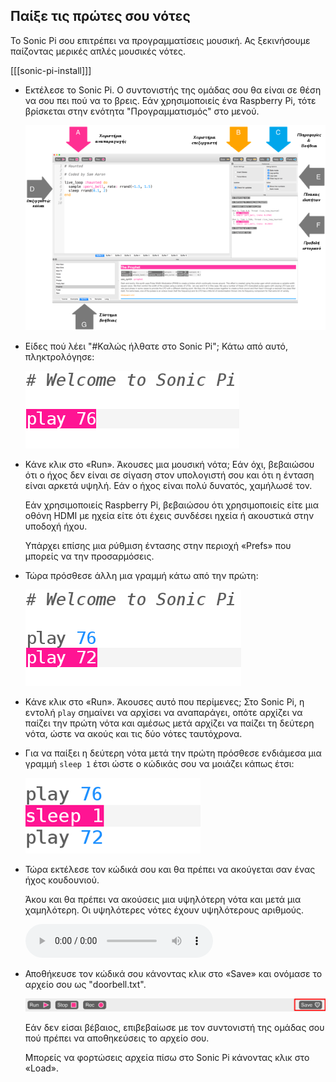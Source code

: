 ## Παίξε τις πρώτες σου νότες

Το Sonic Pi σου επιτρέπει να προγραμματίσεις μουσική. Ας ξεκινήσουμε παίζοντας μερικές απλές μουσικές νότες.

[[[sonic-pi-install]]]

+ Εκτέλεσε το Sonic Pi. Ο συντονιστής της ομάδας σου θα είναι σε θέση να σου πει πού να το βρεις. Εάν χρησιμοποιείς ένα Raspberry Pi, τότε βρίσκεται στην ενότητα "Προγραμματισμός" στο μενού.
    
    ![στιγμιότυπο οθόνης](images/tune-GUI.png)

+ Είδες πού λέει "#Καλώς ήλθατε στο Sonic Pi"; Κάτω από αυτό, πληκτρολόγησε:
    
    ![στιγμιότυπο οθόνης](images/tune-play.png)

+ Κάνε κλικ στο «Run». Άκουσες μια μουσική νότα; Εάν όχι, βεβαιώσου ότι ο ήχος δεν είναι σε σίγαση στον υπολογιστή σου και ότι η ένταση είναι αρκετά υψηλή. Εάν ο ήχος είναι πολύ δυνατός, χαμήλωσέ τον.
    
    Εάν χρησιμοποιείς Raspberry Pi, βεβαιώσου ότι χρησιμοποιείς είτε μια οθόνη HDMI με ηχεία είτε ότι έχεις συνδέσει ηχεία ή ακουστικά στην υποδοχή ήχου.
    
    Υπάρχει επίσης μια ρύθμιση έντασης στην περιοχή «Prefs» που μπορείς να την προσαρμόσεις.

+ Τώρα πρόσθεσε άλλη μια γραμμή κάτω από την πρώτη:
    
    ![στιγμιότυπο οθόνης](images/tune-play2.png)

+ Κάνε κλικ στο «Run». Άκουσες αυτό που περίμενες; Στο Sonic Pi, η εντολή `play` σημαίνει να αρχίσει να αναπαράγει, οπότε αρχίζει να παίζει την πρώτη νότα και αμέσως μετά αρχίζει να παίζει τη δεύτερη νότα, ώστε να ακούς και τις δύο νότες ταυτόχρονα.

+ Για να παίξει η δεύτερη νότα μετά την πρώτη πρόσθεσε ενδιάμεσα μια γραμμή `sleep 1` έτσι ώστε ο κώδικάς σου να μοιάζει κάπως έτσι:
    
    ![στιγμιότυπο οθόνης](images/tune-sleep.png)

+ Τώρα εκτέλεσε τον κώδικά σου και θα πρέπει να ακούγεται σαν ένας ήχος κουδουνιού.
    
    Άκου και θα πρέπει να ακούσεις μια υψηλότερη νότα και μετά μια χαμηλότερη. Οι υψηλότερες νότες έχουν υψηλότερους αριθμούς.
    
    <div id="audio-preview" class="pdf-hidden">
    <audio controls preload> 
      <source src="resources/doorbell-1.mp3" type="audio/mpeg"> 
    Το πρόγραμμα περιήγησής σου δεν υποστηρίζει αυτό το <code>ηχητικό</code> στοιχείο. 
    </audio>
    </div>
+ Αποθήκευσε τον κώδικά σου κάνοντας κλικ στο «Save» και ονόμασε το αρχείο σου ως "doorbell.txt".
    
    ![στιγμιότυπο οθόνης](images/tune-save.png)
    
    Εάν δεν είσαι βέβαιος, επιβεβαίωσε με τον συντονιστή της ομάδας σου πού πρέπει να αποθηκεύσεις το αρχείο σου.
    
    Μπορείς να φορτώσεις αρχεία πίσω στο Sonic Pi κάνοντας κλικ στο «Load».